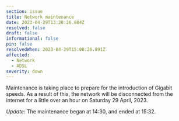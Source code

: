```yaml
---
section: issue
title: Network maintenance
date: 2023-04-29T13:20:26.884Z
resolved: false
draft: false
informational: false
pin: false
resolvedWhen: 2023-04-29T15:00:26.891Z
affected:
  - Network
  - ADSL
severity: down
---
```

Maintenance is taking place to prepare for the introduction of Gigabit speeds.
A﻿s a result of this, the network will be disconnected from the internet for a little over an hour on Saturday 29 April, 2023.



*U﻿pdate:* T﻿he maintenance began at 14:30, and ended at 15:32.